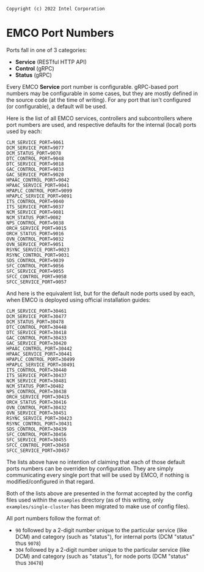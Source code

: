 ```
Copyright (c) 2022 Intel Corporation
```

# EMCO Port Numbers

Ports fall in one of 3 categories:

- **Service** (RESTful HTTP API)
- **Control** (gRPC)
- **Status** (gRPC)

Every EMCO **Service** port number is configurable. gRPC-based port numbers may be configurable in some cases, but they are mostly defined in the source code (at the time of writing).
For any port that isn't configured (or configurable), a default will be used.

Here is the list of all EMCO services, controllers and subcontrollers where port numbers are used, and respective defaults for the internal (local) ports used by each:

    CLM_SERVICE_PORT=9061
    DCM_SERVICE_PORT=9077
    DCM_STATUS_PORT=9078
    DTC_CONTROL_PORT=9048
    DTC_SERVICE_PORT=9018
    GAC_CONTROL_PORT=9033
    GAC_SERVICE_PORT=9020
    HPAAC_CONTROL_PORT=9042
    HPAAC_SERVICE_PORT=9041
    HPAPLC_CONTROL_PORT=9099
    HPAPLC_SERVICE_PORT=9091
    ITS_CONTROL_PORT=9040
    ITS_SERVICE_PORT=9037
    NCM_SERVICE_PORT=9081
    NCM_STATUS_PORT=9082
    NPS_CONTROL_PORT=9038
    ORCH_SERVICE_PORT=9015
    ORCH_STATUS_PORT=9016
    OVN_CONTROL_PORT=9032
    OVN_SERVICE_PORT=9051
    RSYNC_SERVICE_PORT=9023
    RSYNC_CONTROL_PORT=9031
    SDS_CONTROL_PORT=9039
    SFC_CONTROL_PORT=9056
    SFC_SERVICE_PORT=9055
    SFCC_CONTROL_PORT=9058
    SFCC_SERVICE_PORT=9057

And here is the equivalent list, but for the default node ports used by each, when EMCO is deployed using official installation guides:

    CLM_SERVICE_PORT=30461
    DCM_SERVICE_PORT=30477
    DCM_STATUS_PORT=30478
    DTC_CONTROL_PORT=30448
    DTC_SERVICE_PORT=30418
    GAC_CONTROL_PORT=30433
    GAC_SERVICE_PORT=30420
    HPAAC_CONTROL_PORT=30442
    HPAAC_SERVICE_PORT=30441
    HPAPLC_CONTROL_PORT=30499
    HPAPLC_SERVICE_PORT=30491
    ITS_CONTROL_PORT=30440
    ITS_SERVICE_PORT=30437
    NCM_SERVICE_PORT=30481
    NCM_STATUS_PORT=30482
    NPS_CONTROL_PORT=30438
    ORCH_SERVICE_PORT=30415
    ORCH_STATUS_PORT=30416
    OVN_CONTROL_PORT=30432
    OVN_SERVICE_PORT=30451
    RSYNC_SERVICE_PORT=30423
    RSYNC_CONTROL_PORT=30431
    SDS_CONTROL_PORT=30439
    SFC_CONTROL_PORT=30456
    SFC_SERVICE_PORT=30455
    SFCC_CONTROL_PORT=30458
    SFCC_SERVICE_PORT=30457


The lists above have no intention of claiming that each of those default ports numbers can be overriden by configuration. They are simply communicating every single port that will be used by EMCO, if nothing is modified/configured in that regard.

Both of the lists above are presented in the format accepted by the config files used within the `examples` directory (as of this writing, only `examples/single-cluster` has been migrated to make use of config files).

All port numbers follow the format of:

- `90` followed by a 2-digit number unique to the particular service (like DCM) and category (such as "status"), for internal ports (DCM "status" thus `9078`)
- `304` followed by a 2-digit number unique to the particular service (like DCM) and category (such as "status"), for node ports (DCM "status" thus `30478`)
